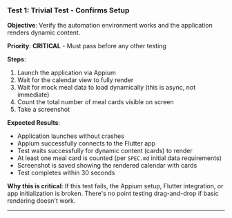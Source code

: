 ### Test 1: Trivial Test - Confirms Setup
**Objective**: Verify the automation environment works and the application renders dynamic content.

**Priority**: **CRITICAL** - Must pass before any other testing

**Steps**:
1. Launch the application via Appium
2. Wait for the calendar view to fully render
3. Wait for mock meal data to load dynamically (this is async, not immediate)
4. Count the total number of meal cards visible on screen
5. Take a screenshot

**Expected Results**:
- Application launches without crashes
- Appium successfully connects to the Flutter app
- Test waits successfully for dynamic content (cards) to render
- At least one meal card is counted (per `SPEC.md` initial data requirements)
- Screenshot is saved showing the rendered calendar with cards
- Test completes within 30 seconds

**Why this is critical**: If this test fails, the Appium setup, Flutter integration, or app initialization is broken. There's no point testing drag-and-drop if basic rendering doesn't work.

---

